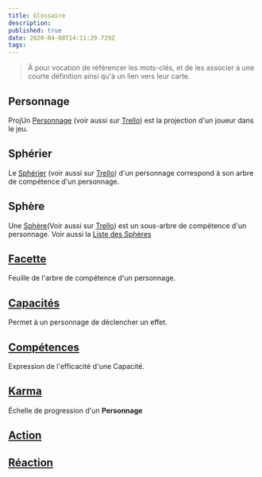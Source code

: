 ```yaml
---
title: Glossaire
description: 
published: true
date: 2020-04-08T14:11:29.729Z
tags: 
---
```


> À pour vocation de référencer les mots-clés, et de les associer à une courte définition ainsi qu'à un lien vers leur carte. 

## Personnage
ProjUn [Personnage][] (voir aussi sur [Trello][Personnage.trello]) est la projection d'un joueur dans le jeu.

[Personnage]: /sphérier/référence/personnages
[Personnage.trello]: https://trello.com/c/j5txrEnh

## Sphérier
Le [Sphérier][] (voir aussi sur [Trello][Sphérier.trello]) d'un personnage correspond à son arbre de compétence d'un personnage. 

[Sphérier]: /sphérier/référence/personnages#spherier
[Sphérier.trello]: https://trello.com/c/bNZnhEeY

## Sphère
Une [Sphère][](Voir aussi sur [Trello][Sphère.trello]) est un sous-arbre de compétence d'un personnage.
Voir aussi la [Liste des Sphères][]

[Sphère]: /sphérier/référence/personnages#sphères
[Sphère.trello]: https://trello.com/c/ZJVIytbL
[Liste des Sphères]: /sphérier/référence/liste-sphères

## [Facette][][][Facette.trello]
Feuille de l'arbre de compétence d'un personnage. 

[Facette]: /sphérier/référence/personnages#facette
[Facette.trello]: https://trello.com/c/nNBTIelT

## [Capacités][][][Capacités.trello]
Permet à un personnage de déclencher un effet. 

[Capacités]: /sphérier/référence/capacités
[Capacités.trello]: https://trello.com/c/EUJsvYrZ

## [Compétences][][][Compétences.trello]
Expression de l'efficacité d'une Capacité.

[Compétences]: /sphérier/référence/compétences
[Compétences.trello]: https://trello.com/c/udzuobSo

## [Karma][Karma.trello]
Échelle de progression d'un **Personnage**

[Karma]: /sphérier/référence/personnages#karma
[Karma.trello]: https://trello.com/c/Fv26adNT

## [Action][Action.trello]

[Action.trello]: https://trello.com/c/MPbgE0oE

## [Réaction][Réaction.trello]

[Réaction.trello]: https://trello.com/c/vcCvdkOI
